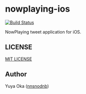 # nowplaying-ios

[![Build Status](https://www.bitrise.io/app/46e890b35211fd70/status.svg?token=eG6YD8x7X8SU2glJTGMMGg)](https://www.bitrise.io/app/46e890b35211fd70)

NowPlaying tweet application for iOS.

## LICENSE

[MIT LICENSE](LICENSE)

## Author

Yuya Oka ([nnsnodnb](https://github.com/nnsnodnb))


